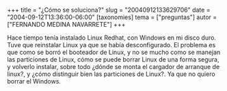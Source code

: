 +++
title = "¿Cómo se soluciona?"
slug = "20040912133629706"
date = "2004-09-12T13:36:00-06:00"
[taxonomies]
tema = ["preguntas"]
autor = ["FERNANDO MEDINA NAVARRETE"]
+++

Hace tiempo tenía instalado Linux Redhat, con Windows en mi disco duro.
Tuve que reinstalar Linux ya que se había desconfigurado. El problema es
que como se borró el booteador de Linux, y no se mucho como se manejan
las particiones de Linux, cómo se puede borrar Linux de una forma
segura, y volverlo instalar, sobre todo ¿dónde se monta el cargador de
arranque de linux?, y ¿cómo distinguir bien las particiones de Linux?.
Ya que no quiero borrar el Windows.
